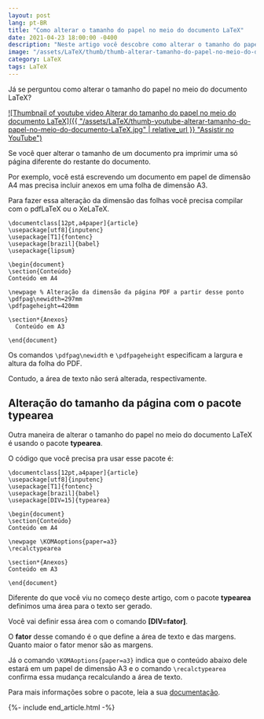 ```yaml
---
layout: post
lang: pt-BR
title: "Como alterar o tamanho do papel no meio do documento LaTeX"
date: 2021-04-23 18:00:00 -0400
description: "Neste artigo você descobre como alterar o tamanho do papel no meio do documento LaTeX."
image: "/assets/LaTeX/thumb/thumb-alterar-tamanho-do-papel-no-meio-do-documento-LaTeX.jpg"
category: LaTeX
tags: LaTeX
---
```


Já se perguntou como alterar o tamanho do papel no meio do documento LaTeX?

<!-- Youtube Video -->
<a href="https://www.youtube.com/watch?v=cRNMtmYU0FM" target="_blank">
  ![Thumbnail of youtube video Alterar do tamanho do papel no meio do documento LaTeX]({{ "/assets/LaTeX/thumb-youtube-alterar-tamanho-do-papel-no-meio-do-documento-LaTeX.jpg" | relative_url }} "Assistir no YouTube")
</a>

Se você quer alterar o tamanho de um documento pra imprimir uma só página diferente do restante do documento.

Por exemplo, você está escrevendo um documento em papel de dimensão A4 mas precisa incluir anexos em uma folha de dimensão A3.

Para fazer essa alteração da dimensão das folhas você precisa compilar com o pdfLaTeX ou o XeLaTeX.

```TeX
\documentclass[12pt,a4paper]{article}
\usepackage[utf8]{inputenc}
\usepackage[T1]{fontenc}
\usepackage[brazil]{babel}
\usepackage{lipsum}

\begin{document}
\section{Conteúdo}
Conteúdo em A4

\newpage % Alteração da dimensão da página PDF a partir desse ponto
\pdfpag\newidth=297mm
\pdfpageheight=420mm

\section*{Anexos}
  Conteúdo em A3

\end{document}
```

Os comandos `\pdfpag\newidth` e `\pdfpageheight` especificam a largura e altura da folha do PDF.

Contudo, a área de texto não será alterada, respectivamente.

## Alteração do tamanho da página com o pacote typearea

Outra maneira de alterar o tamanho do papel no meio do documento LaTeX é usando o pacote **typearea**.

O código que você precisa pra usar esse pacote é:

```TeX
\documentclass[12pt,a4paper]{article}
\usepackage[utf8]{inputenc}
\usepackage[T1]{fontenc}
\usepackage[brazil]{babel}
\usepackage[DIV=15]{typearea}

\begin{document}
\section{Conteúdo}
Conteúdo em A4

\newpage \KOMAoptions{paper=a3}
\recalctypearea

\section*{Anexos}
Conteúdo em A3

\end{document}
```

Diferente do que você viu no começo deste artigo, com o pacote **typearea** definimos uma área para o texto ser gerado.

Você vai definir essa área com o comando **[DIV=fator]**.

O **fator** desse comando é o que define a área de texto e das margens. Quanto maior o fator menor são as margens.

Já o comando `\KOMAoptions{paper=a3}` indica que o conteúdo abaixo dele estará em um papel de dimensão A3 e o comando `\recalctypearea` confirma essa mudança recalculando a área de texto.

Para mais informações sobre o pacote, leia a sua <a href="https://www.ctan.org/pkg/typearea" target="_blank">documentação</a>.

{%- include end_article.html -%}
